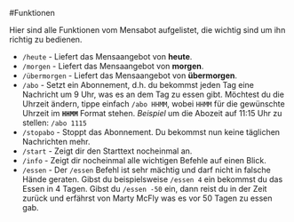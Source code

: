 #Funktionen

Hier sind alle Funktionen vom Mensabot aufgelistet, die wichtig sind um ihn richtig zu bedienen.

- `/heute` - Liefert das Mensaangebot von **heute**.
- `/morgen` - Liefert das Mensaangebot von **morgen**.
- `/übermorgen` - Liefert das Mensaangebot von **übermorgen**.
- `/abo` - Setzt ein Abonnement, d.h. du bekommst jeden Tag eine Nachricht um 9 Uhr, was es an dem Tag zu essen gibt. Möchtest du die Uhrzeit ändern, tippe einfach `/abo HHMM`, wobei `HHMM` für die gewünschte Uhrzeit im **`HHMM`** Format stehen.
  *Beispiel* um die Abozeit auf 11:15 Uhr zu stellen: `/abo 1115`
- `/stopabo` - Stoppt das Abonnement. Du bekommst nun keine täglichen Nachrichten mehr.
- `/start` - Zeigt dir den Starttext nocheinmal an.
- `/info` - Zeigt dir nocheinmal alle wichtigen Befehle auf einen Blick.
- `/essen` - Der `/essen` Befehl ist sehr mächtig und darf nicht in falsche Hände geraten. Gibst du beispielsweise `/essen 4` ein bekommst du das Essen in 4 Tagen. Gibst du `/essen -50` ein, dann reist du in der Zeit zurück und erfährst von Marty McFly was es vor 50 Tagen zu essen gab.